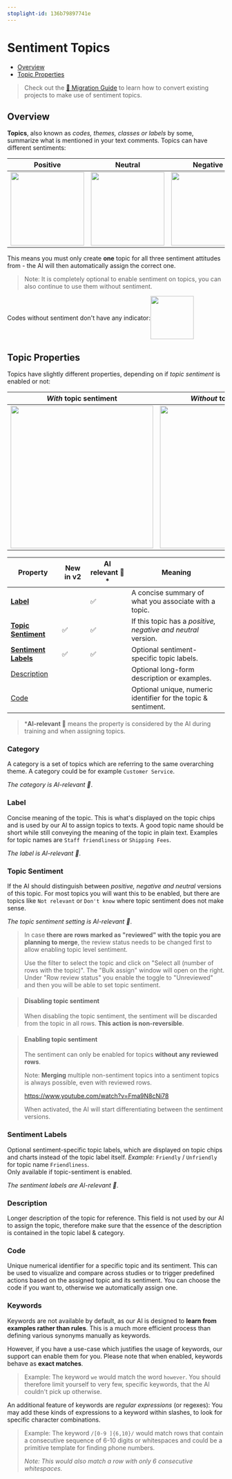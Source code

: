 ```yaml
---
stoplight-id: 136b79897741e
---
```


# Sentiment Topics

* [Overview](#overview)
* [Topic Properties](#topic-properties)


<!-- theme: info -->
> Check out the [🚀 Migration Guide](02-00-V2-changes.md#migration-guide) to learn how to convert existing projects to make use of sentiment topics.

## Overview

**Topics**, also known as *codes, themes, classes or labels* by some, summarize what is mentioned in your text comments. Topics can have different sentiments:

| Positive | Neutral  | Negative  |
|---|---|---|
| <img src="https://raw.github.com/caplena/knowledge-base/master/docs/images/topic_positive.png" style="width:170px;"/> | <img src="https://raw.github.com/caplena/knowledge-base/master/docs/images/topic_neutral.png" style="width:170px;"/> |  <img src="https://raw.github.com/caplena/knowledge-base/master/docs/images/topic_negative.png" style="width:170px;"/> |

This means you must only create **one** topic for all three sentiment attitudes from - the AI will then automatically assign the correct one.

<!-- theme: info -->

> Note: It is completely optional to enable sentiment on topics, you can also continue to use them without sentiment.

<div style="display:flex; align-items: center">
<div>Codes without sentiment don't have any indicator:</div>
<img src="https://raw.github.com/caplena/knowledge-base/master/docs/images/topic_no_code.png" style="width:100px;"/>
</div>

## Topic Properties

Topics have slightly different properties, depending on if *topic sentiment* is enabled or not:

| *With* topic sentiment | *Without* topic sentiment |
|---|---|
| <img src="https://raw.github.com/caplena/knowledge-base/master/docs/images/topic_with_sentiment.png" style="width:330px;"/> | <img src="https://raw.github.com/caplena/knowledge-base/master/docs/images/topic_wo_sentiment.png" style="width:330px;"/> |

Property | New in v2 | AI relevant 🤖* | Meaning 
---------|----------|---------|---------
| **[Label](#label)** | | ✅ |  A concise summary of what you associate with a topic. |
| **[Topic Sentiment](#topic-sentiment)** | ✅ | ✅ | If this topic has a *positive, negative and neutral* version.  |
| **[Sentiment Labels](#sentiment-Labels)** | ✅ | ✅ | Optional sentiment-specific topic labels. |
| [Description](#description) |  | | Optional long-form description or examples. |
| [Code](#code) |  |  | Optional unique, numeric identifier for the topic & sentiment.|

<!-- theme: info -->

> ***AI-relevant 🤖** means the property is considered by the AI during training and when assigning topics.

### Category

A category is a set of topics which are referring to the same overarching theme. A category could be for example `Customer Service`.

*The category is AI-relevant 🤖*.

### Label

Concise meaning of the topic. This is what's displayed on the topic chips and is used by our AI to assign topics to texts. A good topic name should be short while still conveying the meaning of the topic in plain text. Examples for topic names are `Staff friendliness` or `Shipping Fees`.

*The label is AI-relevant 🤖*.

### Topic Sentiment

If the AI should distinguish between *positive, negative and neutral* versions of this topic. For most topics you will want this to be enabled, but there are topics like `Not relevant` or `Don't know` where topic sentiment does not make sense.

*The topic sentiment setting is AI-relevant 🤖*.

> In case **there are rows marked as "reviewed" with the topic you are planning to merge**, the review status needs to be changed first to allow enabling topic level sentiment.
>
> Use the filter to select the topic and click on "Select all (number of rows with the topic)". The "Bulk assign" window will open on the right. Under "Row review status" you enable the toggle to "Unreviewed" and then you will be able to set topic sentiment.

<!-- theme: warning -->
> #### Disabling topic sentiment
>
> When disabling the topic sentiment, the sentiment will be discarded from the topic in all rows. **This action is non-reversible**.


<!-- theme: warning -->
> #### Enabling topic sentiment
>
> The sentiment can only be enabled for topics **without any reviewed rows**. 
>
> Note: **Merging** multiple non-sentiment topics into a sentiment topics is always possible, even with reviewed rows.
>
> https://www.youtube.com/watch?v=Fma9N8cNi78
>
> When activated, the AI will start differentiating between the sentiment versions.

### Sentiment Labels

Optional sentiment-specific topic labels, which are displayed on topic chips and charts instead of the topic label   itself. 
*Example:* `Friendly` / `Unfriendly` for topic name `Friendliness`. <br>Only available if topic-sentiment is enabled.

*The sentiment labels are AI-relevant 🤖*.

### Description

Longer description of the topic for reference. This field is not used by our AI to assign the topic, therefore make sure that the essence of the description is contained in the topic label & category.

### Code

Unique numerical identifier for a specific topic and its sentiment. This can be used to visualize and compare across studies or to trigger predefined actions based on the assigned topic and its sentiment. You can choose the code if you want to, otherwise we automatically assign one.

### Keywords

Keywords are not available by default, as our AI is designed to **learn from examples rather than rules**. This is a much more efficient process than defining various synonyms manually as keywords.

However, if you have a use-case which justifies the usage of keywords, our support can enable them for you. Please note that when enabled, keywords behave as **exact matches**.

<!-- theme: info -->

> Example: The keyword `we` would match the word `however`. You should therefore limit yourself to very few, specific keywords, that the AI couldn't pick up otherwise.

An additional feature of keywords are *regular expressions* (or regexes): You may add these kinds of expressions to a keyword within slashes, to look for specific character combinations. 

<!-- theme: info -->

> Example: The keyword `/[0-9 ]{6,10}/` would match rows that contain a consecutive sequence of 6-10 digits or whitespaces and could be a primitive template for finding phone numbers.
>
> *Note: This would also match a row with only 6 consecutive whitespaces.*



